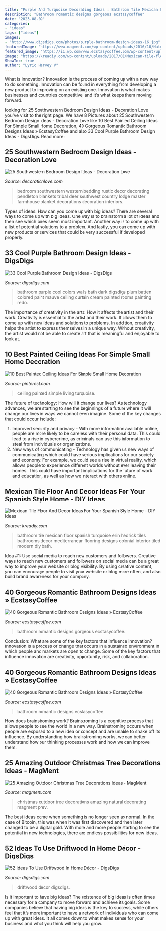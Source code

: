 ```yaml
---
title: "Purple And Turquoise Decorating Ideas : Bathroom Tile Mexican Floor Spanish Turquoise Erin Hedrick Tiles Bathrooms Decor Mediterranean Flooring Designs Colonial Interior Tiled Modern Diy Bath"
description: "Bathroom romantic designs gorgeous ecstasycoffee"
date: "2023-08-09"
categories:
- "ideas"
tags: ["ideas"]
images:
- "http://www.digsdigs.com/photos/purple-bathroom-design-ideas-16.jpg"
featuredImage: "https://www.magment.com/wp-content/uploads/2016/10/Natural-Outdoor-Christmas-Decorating-Ideas.jpg"
featured_image: "https://i1.wp.com/www.ecstasycoffee.com/wp-content/uploads/2016/10/Ultimate-Romantic-Bathroom.jpg"
image: "https://kreadiy.com/wp-content/uploads/2017/01/Mexican-tile-floor-6.jpg"
ShowToc: true
author: "Lyric Harvey V"
---
```



What is innovation?
Innovation is the process of coming up with a new way to do something. Innovation can be found in everything from developing a new product to improving on an existing one. Innovation is what makes businesses and countries competitive, and it’s what keeps them moving forward.

	

		
looking for 25 Southwestern Bedroom Design Ideas - Decoration Love you've visit to the right page. We have 8 Pictures about 25 Southwestern Bedroom Design Ideas - Decoration Love like 10 Best Painted Ceiling Ideas For Simple Small Home Decoration, 40 Gorgeous Romantic Bathroom Designs Ideas » EcstasyCoffee and also 33 Cool Purple Bathroom Design Ideas - DigsDigs. Read more:
		
    
## 25 Southwestern Bedroom Design Ideas - Decoration Love

<img loading=lazy src="http://www.decorationlove.com/wp-content/uploads/2016/04/Deer-Southwestern-Bedroom-Design.jpeg" onerror="this.onerror=null;this.src='https://tse1.mm.bing.net/th?id=OIP.U4jPyzSzgLumRN5s6jJMnAHaLH&amp;pid=15.1';" alt="25 Southwestern Bedroom Design Ideas - Decoration Love">

_Source: decorationlove.com_

>bedroom southwestern western bedding rustic decor decorating pendleton blankets tribal deer southwest country lodge master farmhouse blanket decorations decoration interiors. 

	

Types of ideas: How can you come up with big ideas?
There are several ways to come up with big ideas. One way is to brainstorm a lot of ideas and then see which ones seem most important. Another way is to come up with a list of potential solutions to a problem. And lastly, you can come up with new products or services that could be very successful if developed properly.

    
## 33 Cool Purple Bathroom Design Ideas - DigsDigs

<img loading=lazy src="http://www.digsdigs.com/photos/purple-bathroom-design-ideas-16.jpg" onerror="this.onerror=null;this.src='https://tse3.mm.bing.net/th?id=OIP.7Bj8p2jWkWQBeReI2UdUcAHaLI&amp;pid=15.1';" alt="33 Cool Purple Bathroom Design Ideas - DigsDigs">

_Source: digsdigs.com_

>bathroom purple cool colors walls bath dark digsdigs plum batten colored paint mauve ceiling curtain cream painted rooms painting redo. 

	

The importance of creativity in the arts: How it affects the artist and their work.
Creativity is essential to the artist and their work. It allows them to come up with new ideas and solutions to problems. In addition, creativity helps the artist to express themselves in a unique way. Without creativity, the artist would not be able to create art that is meaningful and enjoyable to look at.

    
## 10 Best Painted Ceiling Ideas For Simple Small Home Decoration

<img loading=lazy src="https://i.pinimg.com/736x/c8/61/85/c861857d968cb4db27ea0fe6513307cd.jpg" onerror="this.onerror=null;this.src='https://tse1.mm.bing.net/th?id=OIP.n7RaMcKVw2l6TqVhMHIQ2wHaK-&amp;pid=15.1';" alt="10 Best Painted Ceiling Ideas For Simple Small Home Decoration">

_Source: pinterest.com_

>ceiling painted simple living turquoise. 

	

The future of technology: How will it change our lives?
As technology advances, we are starting to see the beginnings of a future where it will change our lives in ways we cannot even imagine. Some of the key changes that could occur include: 
1. Improved security and privacy - With more information available online, people are more likely to be careless with their personal data. This could lead to a rise in cybercrime, as criminals can use this information to steal from individuals or organizations. 
2. New ways of communicating - Technology has given us new ways of communicating which could have serious implications for our society and economy. For example, we could see a rise in virtual reality, which allows people to experience different worlds without ever leaving their homes. This could have important implications for the future of work and education, as well as how we interact with others online. 

    
## Mexican Tile Floor And Decor Ideas For Your Spanish Style Home - DIY Ideas

<img loading=lazy src="https://kreadiy.com/wp-content/uploads/2017/01/Mexican-tile-floor-6.jpg" onerror="this.onerror=null;this.src='https://tse4.mm.bing.net/th?id=OIP.vWRUeCRv7hKxjB2Mr6LRUQHaLH&amp;pid=15.1';" alt="Mexican Tile Floor And Decor Ideas For Your Spanish Style Home - DIY Ideas">

_Source: kreadiy.com_

>bathroom tile mexican floor spanish turquoise erin hedrick tiles bathrooms decor mediterranean flooring designs colonial interior tiled modern diy bath. 

	

Idea #1: Use social media to reach new customers and followers.
Creative ways to reach new customers and followers on social media can be a great way to improve your website or blog visibility. By using creative content, you can encourage people to visit your website or blog more often, and also build brand awareness for your company.

    
## 40 Gorgeous Romantic Bathroom Designs Ideas » EcstasyCoffee

<img loading=lazy src="https://i0.wp.com/www.ecstasycoffee.com/wp-content/uploads/2016/10/Romantic-Bathroom-Designs-Ideas-10.jpg?resize=634%2C865" onerror="this.onerror=null;this.src='https://tse2.mm.bing.net/th?id=OIP.GmvUUMbKeSOjQoJuwAxhvgHaKG&amp;pid=15.1';" alt="40 Gorgeous Romantic Bathroom Designs Ideas » EcstasyCoffee">

_Source: ecstasycoffee.com_

>bathroom romantic designs gorgeous ecstasycoffee. 

	

Conclusion: What are some of the key factors that influence innovation?
Innovation is a process of change that occurs in a sustained environment in which people and markets are open to change. Some of the key factors that influence innovation are creativity, opportunity, risk, and collaboration.

    
## 40 Gorgeous Romantic Bathroom Designs Ideas » EcstasyCoffee

<img loading=lazy src="https://i1.wp.com/www.ecstasycoffee.com/wp-content/uploads/2016/10/Ultimate-Romantic-Bathroom.jpg" onerror="this.onerror=null;this.src='https://tse1.mm.bing.net/th?id=OIP.JFpU5xhBZuUtC_pCcuTBMwHaLH&amp;pid=15.1';" alt="40 Gorgeous Romantic Bathroom Designs Ideas » EcstasyCoffee">

_Source: ecstasycoffee.com_

>bathroom romantic designs ecstasycoffee. 

	

How does brainstroming work?
Brainstroming is a cognitive process that allows people to see the world in a new way. Brainstroming occurs when people are exposed to a new idea or concept and are unable to shake off its influence. By understanding how brainstroming works, we can better understand how our thinking processes work and how we can improve them.

    
## 25 Amazing Outdoor Christmas Tree Decorations Ideas - MagMent

<img loading=lazy src="https://www.magment.com/wp-content/uploads/2016/10/Natural-Outdoor-Christmas-Decorating-Ideas.jpg" onerror="this.onerror=null;this.src='https://tse3.mm.bing.net/th?id=OIP.D1LuWtHTWvaWq-2DeBwRHQHaJ4&amp;pid=15.1';" alt="25 Amazing Outdoor Christmas Tree Decorations Ideas - MagMent">

_Source: magment.com_

>christmas outdoor tree decorations amazing natural decorating magment prev. 

	

The best ideas come when something is no longer seen as normal. In the case of Bitcoin, this was when it was first discovered and then later changed to be a digital gold. With more and more people starting to see the potential in new technologies, there are endless possibilities for new ideas.

    
## 52 Ideas To Use Driftwood In Home Décor - DigsDigs

<img loading=lazy src="https://www.digsdigs.com/photos/ideas-to-use-driftwood-in-home-decor-35.jpg" onerror="this.onerror=null;this.src='https://tse2.mm.bing.net/th?id=OIP.rIEcS8OP17iq6vXUCIrKkgHaJ4&amp;pid=15.1';" alt="52 Ideas To Use Driftwood In Home Décor - DigsDigs">

_Source: digsdigs.com_

>driftwood decor digsdigs. 

	

Is it important to have big ideas?
The existence of big ideas is often times necessary for a company to move forward and achieve its goals. Some companies believe that having big ideas is the key to success, while others feel that it’s more important to have a network of individuals who can come up with great ideas. It all comes down to what makes sense for your business and what you think will help you grow.

